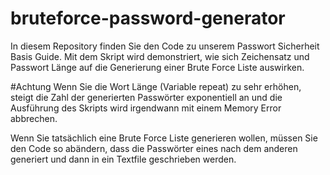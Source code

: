 # bruteforce-password-generator
In diesem Repository finden Sie den Code zu unserem Passwort Sicherheit Basis Guide. Mit dem Skript wird demonstriert, wie sich Zeichensatz und Passwort Länge auf die Generierung einer Brute Force Liste auswirken. 

#Achtung
Wenn Sie die Wort Länge (Variable repeat) zu sehr erhöhen, steigt die Zahl der generierten Passwörter exponentiell an und die Ausführung des Skripts wird irgendwann mit einem Memory Error abbrechen. 

Wenn Sie tatsächlich eine Brute Force Liste generieren wollen, müssen Sie den Code so abändern, dass die Passwörter eines nach dem anderen generiert und dann in ein Textfile geschrieben werden. 
